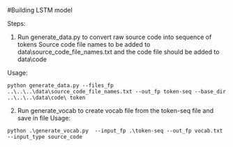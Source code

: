 #Building LSTM model

Steps:
1. Run generate_data.py to convert raw source code into sequence of tokens
Source code file names to be added to data\source_code_file_names.txt and the code file should be added to data\code

Usage: 
```
python generate_data.py --files_fp ..\..\..\data\source_code_file_names.txt --out_fp token-seq --base_dir ..\..\..\data\code\ token
```

2. Run generate_vocab to create vocab file from the token-seq file and save in file 
Usage: 
```
python .\generate_vocab.py  --input_fp .\token-seq --out_fp vocab.txt --input_type source_code
```
